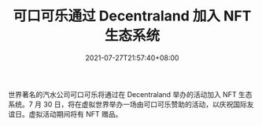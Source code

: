 ﻿---
title: "可口可乐通过 Decentraland 加入 NFT 生态系统"
date: 2021-07-27T21:57:40+08:00
lastmod: 2021-07-27T16:45:40+08:00
draft: false
authors: ["Linette"]
description: "世界著名的汽水公司可口可乐将通过在 Decentraland 举办的活动加入 NFT 生态系统。7 月 30 日，将在虚拟世界举办一场由可口可乐赞助的活动，以庆祝国际友谊日。虚拟活动期间将有 NFT 赠品。"
featuredImage: "coca-cola-joins-nft-ecosystem-through-decentraland.png"
tags: ["Strategy Game","策略游戏","Play to Earn"]
categories: ["news"]
news: ["策略游戏"]
weight: 
lightgallery: true
pinned: false
recommend: false
recommend1: false
---

世界著名的汽水公司可口可乐将通过在 Decentraland 举办的活动加入 NFT 生态系统。7 月 30 日，将在虚拟世界举办一场由可口可乐赞助的活动，以庆祝国际友谊日。虚拟活动期间将有 NFT 赠品。

<!--more-->

